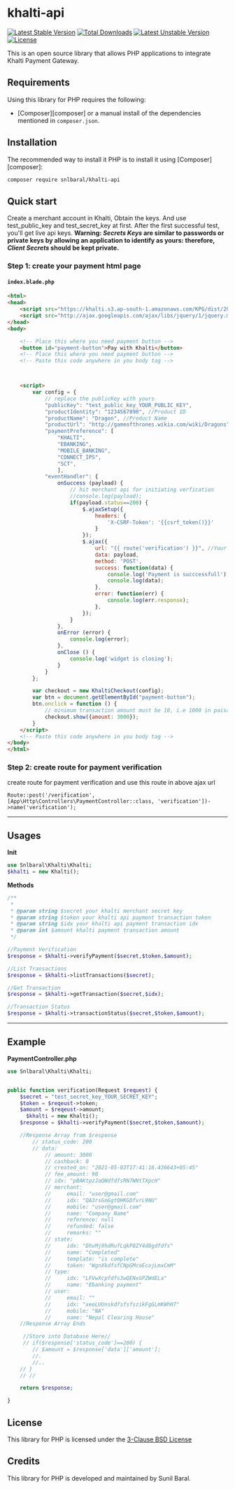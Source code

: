 # khalti-api

[![Latest Stable Version](https://poser.pugx.org/snlbaral/khalti-api/v)](//packagist.org/packages/snlbaral/khalti-api) [![Total Downloads](https://poser.pugx.org/snlbaral/khalti-api/downloads)](//packagist.org/packages/snlbaral/khalti-api) [![Latest Unstable Version](https://poser.pugx.org/snlbaral/khalti-api/v/unstable)](//packagist.org/packages/snlbaral/khalti-api) [![License](https://poser.pugx.org/snlbaral/khalti-api/license)](//packagist.org/packages/snlbaral/khalti-api)


This is an open source library that allows PHP applications to integrate Khalti Payment Gateway.

Requirements
------------

Using this library for PHP requires the following:

* [Composer][composer] or a manual install of the dependencies mentioned in
  `composer.json`.


Installation
------------

The recommended way to install it PHP is to install it using
[Composer][composer]:

```sh
composer require snlbaral/khalti-api
```


Quick start
-----------

Create a merchant account in Khalti, Obtain the keys. And use test_public_key and test_secret_key at first. After the first successful test, you'll get live api keys.
**Warning: *Secrets Keys* are similar to passwords or private keys by allowing an application to identify as yours: therefore, *Client Secrets* should be kept private.**

### Step 1: create your payment html page

#### `index.blade.php`

```html
<html>
<head>
    <script src="https://khalti.s3.ap-south-1.amazonaws.com/KPG/dist/2020.12.17.0.0.0/khalti-checkout.iffe.js"></script>
    <script src="http://ajax.googleapis.com/ajax/libs/jquery/1/jquery.min.js"></script>
</head>
<body>

    <!-- Place this where you need payment button -->
    <button id="payment-button">Pay with Khalti</button>
    <!-- Place this where you need payment button -->
    <!-- Paste this code anywhere in you body tag -->



    <script>
        var config = {
            // replace the publicKey with yours
            "publicKey": "test_public_key_YOUR_PUBLIC_KEY",
            "productIdentity": "1234567890", //Product ID
            "productName": "Dragon", //Product Name
            "productUrl": "http://gameofthrones.wikia.com/wiki/Dragons", //Product URL
            "paymentPreference": [
                "KHALTI",
                "EBANKING",
                "MOBILE_BANKING",
                "CONNECT_IPS",
                "SCT",
                ],
            "eventHandler": {
                onSuccess (payload) {
                    // hit merchant api for initiating verfication
                    //console.log(payload);
                    if(payload.status==200) {
                        $.ajaxSetup({
                            headers: {
                                'X-CSRF-Token': '{{csrf_token()}}'
                            }
                        });
                        $.ajax({
                            url: "{{ route('verification') }}", //Your backend route url, replace this with the route you'll be creating later
                            data: payload,
                            method: 'POST',
                            success: function(data) {
                                console.log('Payment is succcessfull');
                                console.log(data);
                            },
                            error: function(err) {
                                console.log(err.response);
                            },
                        });                        
                    }
                },
                onError (error) {
                    console.log(error);
                },
                onClose () {
                    console.log('widget is closing');
                }
            }
        };

        var checkout = new KhaltiCheckout(config);
        var btn = document.getElementById("payment-button");
        btn.onclick = function () {
            // minimum transaction amount must be 10, i.e 1000 in paisa.
            checkout.show({amount: 3000});
        }
    </script>
    <!-- Paste this code anywhere in you body tag -->
</body>
</html>
```


### Step 2: create route for payment verification
create route for payment verification and use this route in above ajax url

```web.php
Route::post('/verification', [App\Http\Controllers\PaymentController::class, 'verification'])->name('verification');
```



-----------
Usages
----------

**Init**

```php
use Snlbaral\Khalti\Khalti;
$khalti = new Khalti();
```

**Methods**
```php
/**
 *
 * @param string $secret your khalti merchant secret key
 * @param string $token your khalti api payment transaction token
 * @param string $idx your khalti api payment transaction idx
 * @param int $amount khalti payment transaction amount
 */

//Payment Verification
$response = $khalti->verifyPayment($secret,$token,$amount);

//List Transactions
$response = $khalti->listTransactions($secret);

//Get Transaction
$response = $khalti->getTransaction($secret,$idx);

//Transaction Status
$response = $khalti->transactionStatus($secret,$token,$amount);

```



----------
Example
----------

**PaymentController.php**

```php
use Snlbaral\Khalti\Khalti;


public function verification(Request $request) {
    $secret = "test_secret_key_YOUR_SECRET_KEY";
    $token = $reqeust->token;
    $amount = $reqeust->amount;
	  $khalti = new Khalti();
    $response = $khalti->verifyPayment($secret,$token,$amount);

    //Response Array from $response
        // status_code: 200
        // data: 
            // amount: 3000
            // cashback: 0
            // created_on: "2021-05-03T17:41:16.436643+05:45"
            // fee_amount: 90
            // idx: "pBAKtpzJaQWdfdfsRN7WNtTXpcH"
            // merchant:
            //     email: "user@gmail.com"
            //     idx: "QA3rsGoGgtQHKGDfvrL9NU"
            //     mobile: "user@gmail.com"
            //     name: "Company Name"
            //     reference: null
            //     refunded: false
            //     remarks: ""
            // state:
            //     idx: "DhvMj9hdRufLqkP8ZY4d8gdfdfs"
            //     name: "Completed"
            //     template: "is complete"
            //     token: "WgnXkdfsfCNpGMcoEcojLmxCmM"
            // type:
            //     idx: "LFVwXcpfdfs3wQENxGPZWdELa"
            //     name: "Ebanking payment"
            // user:
            //     email: ""
            //     idx: "xeoLUUnskdfsfsfszikFgGLmKWhH7"
            //     mobile: "NA"
            //     name: "Nepal Clearing House"
    //Response Array Ends

     //Store into Database Here//
     // if($response['status_code']==200) {
	    // $amount = $response['data']['amount'];
	    //.
	    //..
    // }
    // //

    return $response;

}
```

License
-------

This library for PHP is licensed under the <a href="https://opensource.org/licenses/BSD-3-Clause">3-Clause
BSD License</a>

Credits
-------

This library for PHP is developed and maintained by Sunil Baral.
